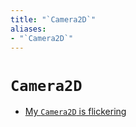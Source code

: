 ```yaml
---
title: "`Camera2D`"
aliases:
- "`Camera2D`"
---
```


# `Camera2D`

- [My `Camera2D` is flickering](notes/godot-camera-2d-flickering.md)
